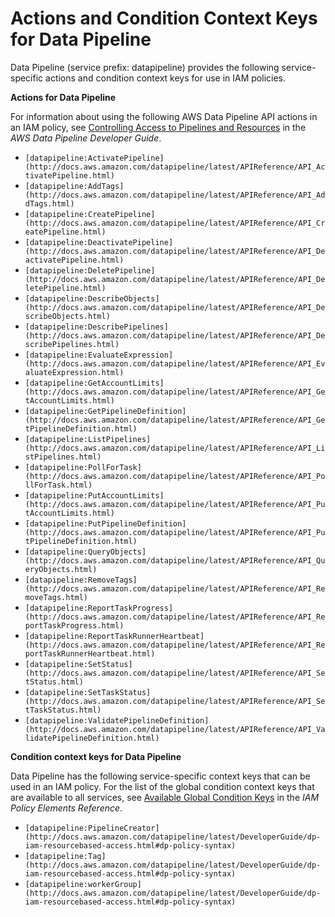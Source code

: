 # Actions and Condition Context Keys for Data Pipeline<a name="list_datapipeline"></a>

Data Pipeline \(service prefix: datapipeline\) provides the following service\-specific actions and condition context keys for use in IAM policies\.

**Actions for Data Pipeline**

For information about using the following AWS Data Pipeline API actions in an IAM policy, see [Controlling Access to Pipelines and Resources](http://docs.aws.amazon.com/datapipeline/latest/DeveloperGuide/dp-control-access.html) in the *AWS Data Pipeline Developer Guide*\.
+ `[datapipeline:ActivatePipeline](http://docs.aws.amazon.com/datapipeline/latest/APIReference/API_ActivatePipeline.html)`
+ `[datapipeline:AddTags](http://docs.aws.amazon.com/datapipeline/latest/APIReference/API_AddTags.html)`
+ `[datapipeline:CreatePipeline](http://docs.aws.amazon.com/datapipeline/latest/APIReference/API_CreatePipeline.html)`
+ `[datapipeline:DeactivatePipeline](http://docs.aws.amazon.com/datapipeline/latest/APIReference/API_DeactivatePipeline.html)`
+ `[datapipeline:DeletePipeline](http://docs.aws.amazon.com/datapipeline/latest/APIReference/API_DeletePipeline.html)`
+ `[datapipeline:DescribeObjects](http://docs.aws.amazon.com/datapipeline/latest/APIReference/API_DescribeObjects.html)`
+ `[datapipeline:DescribePipelines](http://docs.aws.amazon.com/datapipeline/latest/APIReference/API_DescribePipelines.html)`
+ `[datapipeline:EvaluateExpression](http://docs.aws.amazon.com/datapipeline/latest/APIReference/API_EvaluateExpression.html)`
+ `[datapipeline:GetAccountLimits](http://docs.aws.amazon.com/datapipeline/latest/APIReference/API_GetAccountLimits.html)`
+ `[datapipeline:GetPipelineDefinition](http://docs.aws.amazon.com/datapipeline/latest/APIReference/API_GetPipelineDefinition.html)`
+ `[datapipeline:ListPipelines](http://docs.aws.amazon.com/datapipeline/latest/APIReference/API_ListPipelines.html)`
+ `[datapipeline:PollForTask](http://docs.aws.amazon.com/datapipeline/latest/APIReference/API_PollForTask.html)`
+ `[datapipeline:PutAccountLimits](http://docs.aws.amazon.com/datapipeline/latest/APIReference/API_PutAccountLimits.html)`
+ `[datapipeline:PutPipelineDefinition](http://docs.aws.amazon.com/datapipeline/latest/APIReference/API_PutPipelineDefinition.html)`
+ `[datapipeline:QueryObjects](http://docs.aws.amazon.com/datapipeline/latest/APIReference/API_QueryObjects.html)`
+ `[datapipeline:RemoveTags](http://docs.aws.amazon.com/datapipeline/latest/APIReference/API_RemoveTags.html)`
+ `[datapipeline:ReportTaskProgress](http://docs.aws.amazon.com/datapipeline/latest/APIReference/API_ReportTaskProgress.html)`
+ `[datapipeline:ReportTaskRunnerHeartbeat](http://docs.aws.amazon.com/datapipeline/latest/APIReference/API_ReportTaskRunnerHeartbeat.html)`
+ `[datapipeline:SetStatus](http://docs.aws.amazon.com/datapipeline/latest/APIReference/API_SetStatus.html)`
+ `[datapipeline:SetTaskStatus](http://docs.aws.amazon.com/datapipeline/latest/APIReference/API_SetTaskStatus.html)`
+ `[datapipeline:ValidatePipelineDefinition](http://docs.aws.amazon.com/datapipeline/latest/APIReference/API_ValidatePipelineDefinition.html)`

**Condition context keys for Data Pipeline**

Data Pipeline has the following service\-specific context keys that can be used in an IAM policy\. For the list of the global condition context keys that are available to all services, see [Available Global Condition Keys](reference_policies_condition-keys.md#AvailableKeys) in the *IAM Policy Elements Reference*\.
+ `[datapipeline:PipelineCreator](http://docs.aws.amazon.com/datapipeline/latest/DeveloperGuide/dp-iam-resourcebased-access.html#dp-policy-syntax)`
+ `[datapipeline:Tag](http://docs.aws.amazon.com/datapipeline/latest/DeveloperGuide/dp-iam-resourcebased-access.html#dp-policy-syntax)`
+ `[datapipeline:workerGroup](http://docs.aws.amazon.com/datapipeline/latest/DeveloperGuide/dp-iam-resourcebased-access.html#dp-policy-syntax)`